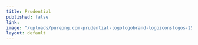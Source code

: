 ```yaml
---
title: Prudential
published: false
link: 
image: "/uploads/purepng.com-prudential-logologobrand-logoiconslogos-251519939630ib8bd.png"
layout: default
---
```


